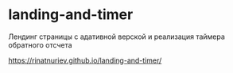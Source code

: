 # landing-and-timer
Лендинг страницы с адативной верской и реализация таймера обратного отсчета 

https://rinatnuriev.github.io/landing-and-timer/
